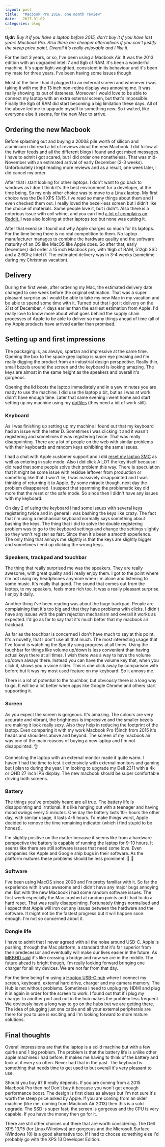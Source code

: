 ```yaml
---
layout: post
title:  "Macbook Pro 2016, one month review"
date:   2017-01-02
categories: blog
---
```

**tl;dr:** _Buy it if you have a laptop before 2015, don't buy it if you have last years Macbook Pro. Also there are cheaper alternatives if you can't justify the steep price point. Overall it's really enjoyable and I like it._

For the last 3 years, or so, I've been using a Macbook Air. It was the 2013 edition with an upgraded intel i7 and 8gb of RAM. It's been a wonderful machine. It's super light-weighted, consistent in its behaviour and it's been my mate for three years. I've been having some issues though.

Most of the time I had it plugged to an external screen and whenever i was taking it with me the 13 inch non-retina display was annoying me. It was really showing its out of dateness. Moreover I would love to be able to connect my laptop with an extra external screen, but that's impossible. Finally the 8gb of RAM did start becoming a big limitation these days. All of the above led me to upgrade myself to something new. So i waited, like everyone else it seems, for the new Mac to arrive.

## Ordering the new Macbook
Before splashing out and buying a 2000£ pile worth of silicon and aluminium i did read a lot of reviews about the new Macbook. I did follow all the twitter feeds and all the different blogs i found and  got mixed messages. I have to admit i got scared, but i did order one nonetheless. That was mid-November with an estimated arrival of early December (2-3 weeks). Unfortunately i kept reading more reviews and as a result, one week later, I did cancel my order.

After that i start looking for other laptops. I don't want to go back to windows as I don't think it's the best environment for a developer, at the time being, So my only other choice was to move to a Linux laptop. My first choice was the Dell XPS 13/15. I've read so many things about them and I even checked them out. I really loved the bezel-less screen but i didn't like the choice of materials. Some people love it, but i didn't. Also there is a notorious issue with coil whine, and you can find  [a lot of complains on Reddit. ](https://www.reddit.com/r/Dell/search?q=coil+whine&restrict_sr=on)  I was also looking at other laptops too but none was cutting it.

After that exercise I found out why Apple charges so much for its laptops. For the time being there is no real competition to them. No laptop manufacturer manages to combine the hardware quality and the software maturity of an OS like MacOS like Apple does. So after that, early December,I did order a 15 inch Macbook pro, with 16gb of RAM, 512gb SSD and a 2.6Ghz Intel i7. The estimated delivery was in 3-4 weeks (sometime during my Christmas vacation).

## Delivery
During the first week, after ordering my Mac, the estimated delivery date changed to one week before the original estimation. That was a super pleasant surprise as I would be able to take my new Mac in my vacation and be able to spend some time with it. Turned out that i got it delivery on the 21st of December, 4 days earlier than the earliest estimation from Apple. I'd really love to know more about what goes behind the supply chain processes of Apple to be able to deliver so many things ahead of time (all of my Apple products have arrived earlier than promised.

## Setting up and first impressions
The packaging is, as always, spartan and impressive at the same time. Opening the box to the space grey  laptop is super eye pleasing and i'm really digging the product from an industrial design perspective. Really thin, small bezels around the screen and the keyboard is looking amazing. The keys are almost in the same height as the speakers and overall it's gorgeous.

Opening the lid boots the laptop immediately and in a yew minutes you are ready to use the machine. I did use the laptop a bit, but as i was at work didn't have enough time. Later that same evening i went home and start setting up my machine using my [dotfiles](https://github.com/skywritergr/dotfiles) (they need a bit of work still).

### Keyboard
As I was finishing up setting up my machine i found out that my keyboard had an issue with the letter D. Sometimes i was clicking it and it wasn't registering and sometimes it was registering twice. That was really disappointing. There are a lot of people on the web with similar problems with their keyboards and random keys exhibiting the same issues.

I had a chat with Apple customer support and i did [reset my laptop SMC](https://support.apple.com/en-us/HT201295) as well as entering in safe mode. Also i did click A LOT the key itself because i did read that some people solve their problem this way. There is speculation that it might be some issue with residue leftover from production or something like that. I won't lie, I was massively disappointed and I was thinking of returning it to Apple. By some miracle though, next day the problem disappeared. I suspect that spamming the problematic key did more that the reset or the safe mode. So since then I didn't have any issues with my keyboard.

On day 2 of using the keyboard i had some issues with several keys registering twice and in general i was bashing the keys like crazy. The fact that i'm using a mechanical keyboard normally says something about bashing the keys. The thing that i did to solve the double registering problem was to go to the keyboard settings and change the settings slightly so they won't register as fast. Since then it's been a smooth experience. The only thing that annoys me slightly is that the keys are slightly bigger and sometimes i end up clicking the wrong keys.

### Speakers, trackpad and touchbar
The thing that really surprised me was the speakers. They are really awesome, with great quality and i really enjoy them. I got to the point where i'm not using my headphones anymore when i'm alone and listening to some music. It's really that good. The sound that comes out from the laptop, to my speakers, feels more rich too. It was a really pleasant surprise. I enjoy it daily.

Another thing i've been reading was about the huge trackpad. People are complaining that it's too big and that they have problems with clicks. I didn't have any issues with the palm rejection mechanism and overall it works as expected. I'd go as far to say that it's much better that my macbook air trackpad.

As far as the touchbar is concerned I don't have much to say at this point. It's a novelty, that I don't use all that much. The most interesting usage that I've found is watching the Spotify song progress at all times. Using the touchbar for things like volume up/down is less convenient than having actual keys there at all times. I wish there was a way to have the volume up/down always there. Instead you can have the volume key that, when you click it, shows you a voice slider. This is one click away by comparison with before but it was my most used feature on my keyboard. So it annoys me.

There is a lot of potential to the touchbar, but obviously there is a long way to go. It will be a lot better when apps like Google Chrome and others start supporting it.

### Screen
As you expect the screen is gorgeous. It's amazing. The colours are very accurate and vibrant, the brightness is impressive and the smaller bezels are making it look really sexy. Also they help in reducing the footprint of the laptop. Even comparing it with my work Macbook Pro 15inch from 2015 it's heads and shoulders above and beyond. The screen of my macbook air was one of the main reasons of buying a new laptop and I'm not disappointed. 👌

Connecting the laptop with an external monitor made it quite warm. I haven't had the time to test it extensively with external monitors and gaming but I plan to during the year. I'm looking to upgrade my Dell 2311 with a 4k or QHD 27 inch IPS display. The new macbook should be super comfortable driving both screens.

### Battery
The things you've probably heard are all true. The battery life is disappointing and irrational. It's like hanging out with a teenager and having mood swings every 5 minutes. One day the battery lasts 10+ hours the other day, with similar usage, it lasts 4-5 hours. To make things worst, Apple decided to remove the time remaining indicator (which i find stupid to be honest).

I'm slightly positive on the matter because it seems like from a hardware perspective the battery is capable of running the laptop for 9-10 hours. It seems like there are still software issues that need some love. Even companies like Apple and Google ship bugs in their software. As the platform matures these problems should be less prominent. 🤞 🤞

### Software
I've been using MacOS since 2008 and I'm pretty familiar with it. So far the experience with it was awesome and i didn't have any major bugs annoying me. But with the new Macbook i had some random software issues. The first week especially the Mac crashed at random points and I had to do a hard reset. That was really disappointing. Fortunately things normalised and I expect that Apple will iron out any issues between the hardware and the software. It might not be the fastest progress but it will happen soon enough. I'm not so concerned about it.

### Dongle life
I have to admit that I never agreed with all the noise around USB-C. Apple is pushing, through the Mac platform, a standard that it's far superior from their predecessor and eventually will make our lives easier in the future. As [MKBHD said](https://www.youtube.com/watch?v=eFLTXiT5Rso&t=0s) it's like crossing a bridge and now we are in the middle. The future ahead is bright though, I'm really looking forward bringing one charger for all my devices. We are not far from that day.

For the time being I'm using a [Hootoo USB-C hub](https://www.amazon.co.uk/gp/product/B01KJ1HEV2/ref=oh_aui_detailpage_o02_s00?ie=UTF8&psc=1)  where I connect my screen, keyboard, external hard drive, charger and my camera memory. The Hub is not without problems. Sometimes i need to unplug my HDMI and plug it in again in order for the screen to work. I found out that if i plug my charger to another port and not in the hub makes the problem less frequent. We obviously have a long way to go on the hubs but we are getting there. The idea of plugging just one cable and all your external peripherals are there for you to use is exciting and I'm looking forward to more mature solutions.

## Final thoughts
Overall impressions are that the laptop is a solid machine but with a few quirks and 1 big problem. The problem is that the battery life is unlike other apple machines i had before. It makes me having to think of the battery and look at it every so often. Never had that in the past. The keyboard is something that needs time to get used to but overall it's very pleasant to use.

Should you buy it? It really depends. If you are coming from a 2015 Macbook Pro then no! Don't buy it because you won't get enough performance boost. The design is first class as always but I'm not sure it's worth the steep price asked by Apple. If you are coming from an older machine (like me, coming from Macbook Air 2013) then this is a sold upgrade. The SSD is super fast, the screen is gorgeous and the CPU is very capable. If you have the money then go for it.

There are still other choices out there that are worth considering. The Dell XPS 13/15 (for Linux/Windows) are gorgeous and the Microsoft Surface (Windows 10) is a good alternative too. If I had to choose something else I'd probably go with the XPS 13 Developer Edition.
